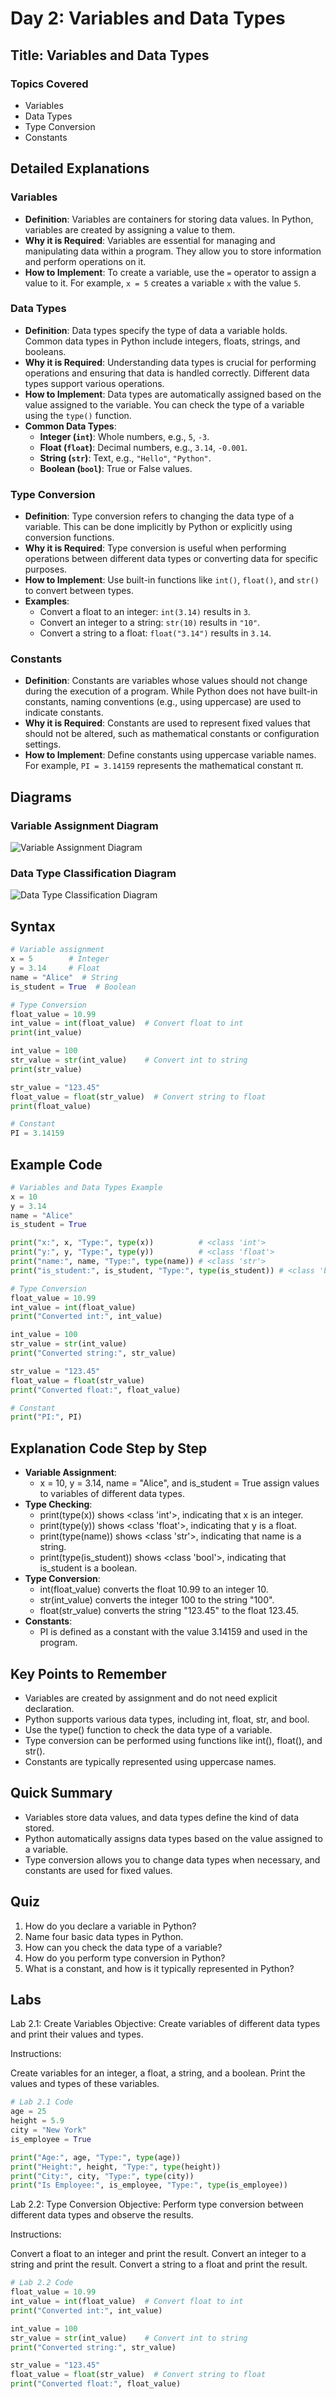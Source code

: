 # Day 2: Variables and Data Types

## Title: Variables and Data Types

### Topics Covered
- Variables
- Data Types
- Type Conversion
- Constants

## Detailed Explanations

### Variables
- **Definition**: Variables are containers for storing data values. In Python, variables are created by assigning a value to them.
- **Why it is Required**: Variables are essential for managing and manipulating data within a program. They allow you to store information and perform operations on it.
- **How to Implement**: To create a variable, use the `=` operator to assign a value to it. For example, `x = 5` creates a variable `x` with the value `5`.

### Data Types
- **Definition**: Data types specify the type of data a variable holds. Common data types in Python include integers, floats, strings, and booleans.
- **Why it is Required**: Understanding data types is crucial for performing operations and ensuring that data is handled correctly. Different data types support various operations.
- **How to Implement**: Data types are automatically assigned based on the value assigned to the variable. You can check the type of a variable using the `type()` function.
- **Common Data Types**:
  - **Integer (`int`)**: Whole numbers, e.g., `5`, `-3`.
  - **Float (`float`)**: Decimal numbers, e.g., `3.14`, `-0.001`.
  - **String (`str`)**: Text, e.g., `"Hello"`, `"Python"`.
  - **Boolean (`bool`)**: True or False values.

### Type Conversion
- **Definition**: Type conversion refers to changing the data type of a variable. This can be done implicitly by Python or explicitly using conversion functions.
- **Why it is Required**: Type conversion is useful when performing operations between different data types or converting data for specific purposes.
- **How to Implement**: Use built-in functions like `int()`, `float()`, and `str()` to convert between types.
- **Examples**:
  - Convert a float to an integer: `int(3.14)` results in `3`.
  - Convert an integer to a string: `str(10)` results in `"10"`.
  - Convert a string to a float: `float("3.14")` results in `3.14`.

### Constants
- **Definition**: Constants are variables whose values should not change during the execution of a program. While Python does not have built-in constants, naming conventions (e.g., using uppercase) are used to indicate constants.
- **Why it is Required**: Constants are used to represent fixed values that should not be altered, such as mathematical constants or configuration settings.
- **How to Implement**: Define constants using uppercase variable names. For example, `PI = 3.14159` represents the mathematical constant π.

## Diagrams

### Variable Assignment Diagram
![Variable Assignment Diagram](images/variable_assignment_diagram.png)

### Data Type Classification Diagram
![Data Type Classification Diagram](images/data_type_classification_diagram.png)

## Syntax
```python
# Variable assignment
x = 5        # Integer
y = 3.14     # Float
name = "Alice"  # String
is_student = True  # Boolean

# Type Conversion
float_value = 10.99
int_value = int(float_value)  # Convert float to int
print(int_value)

int_value = 100
str_value = str(int_value)    # Convert int to string
print(str_value)

str_value = "123.45"
float_value = float(str_value)  # Convert string to float
print(float_value)

# Constant
PI = 3.14159
```

## Example Code
```python
# Variables and Data Types Example
x = 10
y = 3.14
name = "Alice"
is_student = True

print("x:", x, "Type:", type(x))          # <class 'int'>
print("y:", y, "Type:", type(y))          # <class 'float'>
print("name:", name, "Type:", type(name)) # <class 'str'>
print("is_student:", is_student, "Type:", type(is_student)) # <class 'bool'>

# Type Conversion
float_value = 10.99
int_value = int(float_value)
print("Converted int:", int_value)

int_value = 100
str_value = str(int_value)
print("Converted string:", str_value)

str_value = "123.45"
float_value = float(str_value)
print("Converted float:", float_value)

# Constant
print("PI:", PI)
```

## Explanation Code Step by Step
- **Variable Assignment**:
  - x = 10, y = 3.14, name = "Alice", and is_student = True assign values to variables of different data types.
- **Type Checking**:
  - print(type(x)) shows <class 'int'>, indicating that x is an integer.
  - print(type(y)) shows <class 'float'>, indicating that y is a float.
  - print(type(name)) shows <class 'str'>, indicating that name is a string.
  - print(type(is_student)) shows <class 'bool'>, indicating that is_student is a boolean.
- **Type Conversion**:
  - int(float_value) converts the float 10.99 to an integer 10.
  - str(int_value) converts the integer 100 to the string "100".
  - float(str_value) converts the string "123.45" to the float 123.45.
- **Constants**:
  - PI is defined as a constant with the value 3.14159 and used in the program.

## Key Points to Remember
- Variables are created by assignment and do not need explicit declaration.
- Python supports various data types, including int, float, str, and bool.
- Use the type() function to check the data type of a variable.
- Type conversion can be performed using functions like int(), float(), and str().
- Constants are typically represented using uppercase names.

## Quick Summary
- Variables store data values, and data types define the kind of data stored. 
- Python automatically assigns data types based on the value assigned to a variable. 
- Type conversion allows you to change data types when necessary, and constants are used for fixed values.

## Quiz
1. How do you declare a variable in Python?
2. Name four basic data types in Python.
3. How can you check the data type of a variable?
4. How do you perform type conversion in Python?
5. What is a constant, and how is it typically represented in Python?

## Labs
Lab 2.1: Create Variables
Objective: Create variables of different data types and print their values and types.

Instructions:

Create variables for an integer, a float, a string, and a boolean.
Print the values and types of these variables.

```python
# Lab 2.1 Code
age = 25
height = 5.9
city = "New York"
is_employee = True

print("Age:", age, "Type:", type(age))
print("Height:", height, "Type:", type(height))
print("City:", city, "Type:", type(city))
print("Is Employee:", is_employee, "Type:", type(is_employee))
```

Lab 2.2: Type Conversion
Objective: Perform type conversion between different data types and observe the results.

Instructions:

Convert a float to an integer and print the result.
Convert an integer to a string and print the result.
Convert a string to a float and print the result.

```python
# Lab 2.2 Code
float_value = 10.99
int_value = int(float_value)  # Convert float to int
print("Converted int:", int_value)

int_value = 100
str_value = str(int_value)    # Convert int to string
print("Converted string:", str_value)

str_value = "123.45"
float_value = float(str_value)  # Convert string to float
print("Converted float:", float_value)
```
